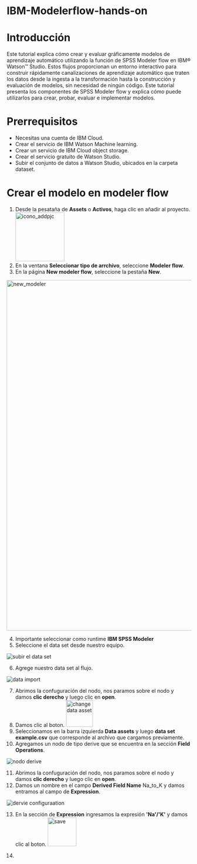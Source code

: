 # IBM-Modelerflow-hands-on

# Introducción
Este tutorial explica cómo crear y evaluar gráficamente modelos de aprendizaje automático utilizando la función de SPSS Modeler flow en IBM® Watson™ Studio. Estos flujos proporcionan un entorno interactivo para construir rápidamente canalizaciones de aprendizaje automático que traten los datos desde la ingesta a la transformación hasta la construcción y evaluación de modelos, sin necesidad de ningún código. Este tutorial presenta los componentes de SPSS Modeler flow y explica cómo puede utilizarlos para crear, probar, evaluar e implementar modelos.

# Prerrequisitos
* Necesitas una cuenta de IBM Cloud. 
* Crear el servicio de IBM Watson Machine learning.
* Crear un servicio de IBM Cloud object storage.
* Crear el servicio gratuito de Watson Studio.
* Subir el conjunto de datos a Watson Studio, ubicados en la carpeta dataset.

# Crear el modelo en modeler flow

  1. Desde la pesataña de **Assets** o **Activos**, haga clic en añadir al proyecto.   <img width="133" alt="icono_addpjc" src="https://user-images.githubusercontent.com/46906169/85602284-d78a7d00-b614-11ea-8d5d-f34c3498fdaa.PNG">
  2. En la ventana **Seleccionar tipo de arrchivo**, seleccione **Modeler flow**.
  3. En la página **New modeler flow**, seleccione la pestaña **New**.
  
<img width="953" alt="new_modeler" src="https://user-images.githubusercontent.com/46906169/86167357-005eb680-badc-11ea-86d5-242a6e6e5f16.PNG">
  
  4. Importante seleccionar como runtime **IBM SPSS Modeler**
  5. Seleccione el data set desde nuestro equipo.
  
  ![subir el data set](https://user-images.githubusercontent.com/46906169/86168874-63e9e380-bade-11ea-8ee5-b7de2ff6ca48.png)
  
  6. Agrege nuestro data set al flujo.
  
  ![data import](https://user-images.githubusercontent.com/46906169/86169232-ea9ec080-bade-11ea-8d09-01030120c615.png)

  7. Abrimos la confuguración del nodo, nos paramos sobre el nodo y damos **clic derecho** y luego clic en **open**.
  8. Damos clic al boton. <img width="73" alt="change data asset" src="https://user-images.githubusercontent.com/46906169/86169833-db6c4280-badf-11ea-94da-fd0f5673c05b.PNG">
  9. Seleccionamos en la barra izquierda **Data assets** y luego **data set example.csv** que corresponde al archivo que cargamos previamente.
  10. Agregamos un nodo de tipo derive que se encuentra en la sección **Field Operations**.
  
  ![nodo derive](https://user-images.githubusercontent.com/46906169/86172245-ad88fd00-bae3-11ea-86d4-ae6937f09dae.png)

  11. Abrimos la confuguración del nodo, nos paramos sobre el nodo y damos **clic derecho** y luego clic en **open**.
  12. Damos un nombre en el campo **Derived Field Name** Na_to_K y damos entramos al campo de **Expression**.
  
  ![dervie configuraation](https://user-images.githubusercontent.com/46906169/86173732-09ed1c00-bae6-11ea-97cf-466bda777b80.png)
  
  13. En la sección de **Expression** ingresamos la expresión **'Na'/'K'** y damos clic al boton. <img width="78" alt="save" src="https://user-images.githubusercontent.com/46906169/86174178-cc3cc300-bae6-11ea-95c4-5df503325fef.PNG">
  
  14. 

  










